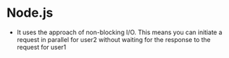 # Node.js

- It uses the approach of non-blocking I/O. This means you can initiate a request in parallel for user2 without waiting for the response to the request for user1
